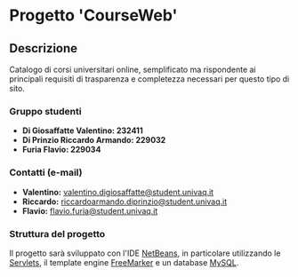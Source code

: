 Progetto 'CourseWeb'
====================

Descrizione
-----------

Catalogo di corsi universitari online, semplificato ma rispondente ai principali requisiti di trasparenza e completezza necessari per questo tipo di sito. 

### Gruppo studenti

* **Di Giosaffatte Valentino: 232411**
* **Di Prinzio Riccardo Armando: 229032**
* **Furia Flavio: 229034** 

### Contatti (e-mail) 

* **Valentino:** [valentino.digiosaffatte@student.univaq.it](mailto:valentino.digiosaffatte@student.univaq.it) 
* **Riccardo:** [riccardoarmando.diprinzio@student.univaq.it](mailto:riccardoarmando.diprinzio@student.univaq.it)
* **Flavio:** [flavio.furia@student.univaq.it](mailto:flavio.furia@student.univaq.it)

### Struttura del progetto

Il progetto sar&agrave; sviluppato con l'IDE [NetBeans](https://netbeans.org/), in particolare utilizzando le [Servlets](https://it.wikipedia.org/wiki/Servlet), il template engine [FreeMarker](http://freemarker.org/) e un database [MySQL](https://www.mysql.com/it/). 
